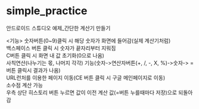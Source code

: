 # simple_practice

안드로이드 스튜디오 예제_간단한 계산기 만들기

<기능>
숫자버튼(0~9)클릭 시 해당 숫자가 화면에 들어감(실제 계산기처럼)<br/>
백스페이스 버튼 클릭 시 숫자가 끝자리부터 지워짐</br>
C버튼 클릭 시 화면 내 값 초기화(0으로 나옴)<br/>
사칙연산(나누기는 몫, 나머지 각각) 기능(숫자->연산자버튼(+, /, -, X, %)->숫자-> =버튼 클릭시 결과가 나옴)<br/>
URL런처를 이용한 페이지 이동(CE 버튼 클릭 시 구글 메인페이지로 이동)<br/>
소수점 계산 가능</br>
우측 상단 히스토리 버튼 누르면 값이 이전 계산 값(=버튼 누를때마다 저장)으로 되돌아감</br>
